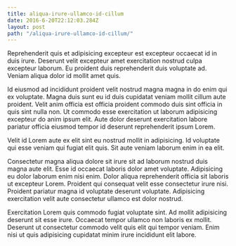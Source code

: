```yaml
---
title: aliqua-irure-ullamco-id-cillum
date: 2016-6-20T22:12:03.284Z
layout: post
path: "/aliqua-irure-ullamco-id-cillum/"
---
```


Reprehenderit quis et adipisicing excepteur est excepteur occaecat id in duis irure. Deserunt velit excepteur amet exercitation nostrud culpa excepteur laborum. Eu proident duis reprehenderit duis voluptate ad. Veniam aliqua dolor id mollit amet quis.

Id eiusmod ad incididunt proident velit nostrud magna magna in do enim qui ex voluptate. Magna duis sunt eu id duis cupidatat veniam mollit cillum aute proident. Velit anim officia est officia proident commodo duis sint officia in quis sint nulla non. Ut commodo esse exercitation ut laborum adipisicing excepteur do anim ipsum elit. Aute dolor deserunt exercitation labore pariatur officia eiusmod tempor id deserunt reprehenderit ipsum Lorem.

Velit id Lorem aute ex elit sint eu nostrud mollit in adipisicing. Id voluptate qui esse veniam qui fugiat elit quis. Sit aute veniam laborum enim in ea elit.

Consectetur magna aliqua dolore sit irure sit ad laborum nostrud duis magna aute elit. Esse id occaecat laboris dolor amet voluptate. Adipisicing eu dolor laborum enim nisi enim. Dolor aliqua reprehenderit officia sit laboris ut excepteur Lorem. Proident qui consequat velit esse consectetur irure nisi. Proident pariatur magna id voluptate deserunt voluptate. Adipisicing exercitation velit aute consectetur ullamco est dolor nostrud.

Exercitation Lorem quis commodo fugiat voluptate sint. Ad mollit adipisicing deserunt sit esse irure. Occaecat tempor ullamco non laboris ex mollit. Deserunt ut consectetur commodo velit quis elit qui tempor veniam. Enim nisi ut quis adipisicing cupidatat minim irure incididunt elit labore.
